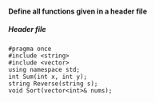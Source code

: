 #### Define all functions given in a header file ####

##### Header file
```
#pragma once
#include <string>
#include <vector>
using namespace std;
int Sum(int x, int y);
string Reverse(string s);
void Sort(vector<int>& nums);
```